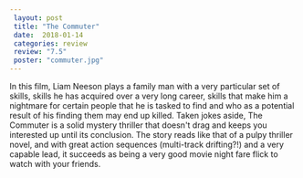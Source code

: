 ```yaml
---
 layout: post
 title: "The Commuter"
 date:  2018-01-14
 categories: review
 review: "7.5"
 poster: "commuter.jpg"
---
```



In this film, Liam Neeson plays a family man with a very particular set of skills, skills he has acquired over a very long career, skills that make him a nightmare for certain people that he is tasked to find and who as a potential result of his finding them may end up killed. Taken jokes aside, The Commuter is a solid mystery thriller that doesn't drag and keeps you interested up until its conclusion. The story reads like that of a pulpy thriller novel, and with great action sequences (multi-track drifting?!) and a very capable lead, it succeeds as being a very good movie night fare flick to watch with your friends.